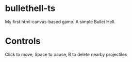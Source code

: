 # bullethell-ts
My first html-canvas-based game. A simple Bullet Hell.

# Controls
Click to move, Space to pause, B to delete nearby projectiles
